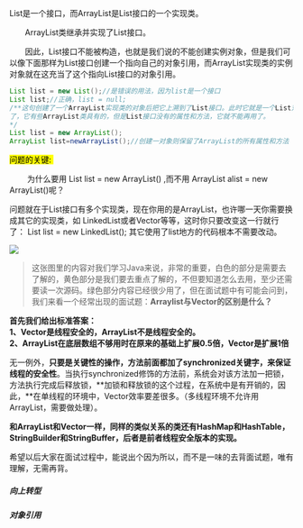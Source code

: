 List是一个接口，而ArrayList是List接口的一个实现类。 

       ArrayList类继承并实现了List接口。 

       因此，List接口不能被构造，也就是我们说的不能创建实例对象，但是我们可以像下面那样为List接口创建一个指向自己的对象引用，而ArrayList实现类的实例对象就在这充当了这个指向List接口的对象引用。

```java
List list = new List();//是错误的用法，因为list是一个接口
List list;//正确，list = null; 
/**这句创建了一个ArrayList实现类的对象后把它上溯到了List接口。此时它就是一个List对象
了，它有些ArrayList类具有的，但是List接口没有的属性和方法，它就不能再用了。 
*/
List list = new ArrayList();
ArrayList list=newArrayList();//创建一对象则保留了ArrayList的所有属性和方法
```

<mark>问题的关键: </mark>

        为什么要用 List list = new ArrayList() ,而不用 ArrayList alist = new ArrayList()呢？

问题就在于List接口有多个实现类，现在你用的是ArrayList，也许哪一天你需要换成其它的实现类，如 LinkedList或者Vector等等，这时你只要改变这一行就行了： List list = new LinkedList(); 其它使用了list地方的代码根本不需要改动。

![](https://pic3.zhimg.com/80/v2-76c3c04de2e8609c488fa0081fb99c26_1440w.png)

> 这张图里的内容对我们学习Java来说，非常的重要，白色的部分是需要去了解的，黄色部分是我们要去重点了解的，不但要知道怎么去用，至少还需要读一次源码。绿色部分内容已经很少用了，但在面试题中有可能会问到，我们来看一个经常出现的面试题：**Arraylist与Vector的区别是什么？**

**首先我们给出标准答案：  
1、Vector是线程安全的，ArrayList不是线程安全的。  
2、ArrayList在底层数组不够用时在原来的基础上扩展0.5倍，Vector是扩展1倍**

无一例外，**只要是关键性的操作，方法前面都加了synchronized关键字，来保证线程的安全性**。当执行synchronized修饰的方法前，系统会对该方法加一把锁，方法执行完成后释放锁，**加锁和释放锁的这个过程，在系统中是有开销的，因此，**在单线程的环境中，Vector效率要差很多。（多线程环境不允许用ArrayList，需要做处理）。

**和ArrayList和Vector一样，同样的类似关系的类还有HashMap和HashTable，StringBuilder和StringBuffer，后者是前者线程安全版本的实现。**

希望以后大家在面试过程中，能说出个因为所以，而不是一味的去背面试题，唯有理解，无需再背。

##### 向上转型

##### 对象引用
